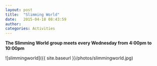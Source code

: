 ```yaml
---
layout: post
title:  "Slimming World"
date:   2015-04-18 08:43:59
author: 
categories: Activities
---
```



**The Slimming World group meets every Wednesday from 4:00pm to 10:00pm**


![slimmingworld]({{ site.baseurl }}/photos/slimmingworld.jpg)

